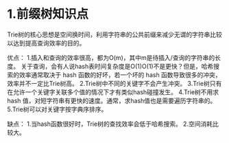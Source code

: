 # 1.前缀树知识点
Trie树的核心思想是空间换时间，利用字符串的公共前缀来减少无谓的字符串比较以达到提高查询效率的目的。

优点：
1.插入和查询的效率很高，都为O(m)，其中m是待插入/查询的字符串的长度。
	关于查询，会有人说hash表时间复杂度是O(1)O(1)不是更快？但是，哈希搜索的效率通常取决于 hash 函数的好坏，若一个坏的 hash 函数导致很多的冲突，效率并不一定比Trie树高。
2.Trie树中不同的关键字不会产生冲突。
3.Trie树只有在允许一个关键字关联多个值的情况下才有类似hash碰撞发生。
4.Trie树不用求 hash 值，对短字符串有更快的速度。通常，求hash值也是需要遍历字符串的。
5.Trie树可以对关键字按字典序排序。

缺点：
1.当hash函数很好时，Trie树的查找效率会低于哈希搜索。
2.空间消耗比较大。

